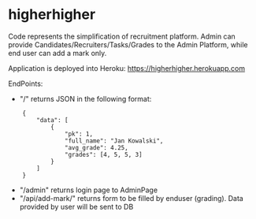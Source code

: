 # higherhigher

Code represents the simplification of recruitment platform.
Admin can provide Candidates/Recruiters/Tasks/Grades to the Admin Platform, while end user can add a mark only.

Application is deployed into Heroku: https://higherhigher.herokuapp.com

EndPoints:
- "/" returns JSON in the following format:
``` 
    {
        "data": [
            {
                "pk": 1,
                "full_name": "Jan Kowalski",
                "avg_grade": 4.25,
                "grades": [4, 5, 5, 3]
            }
        ]
    }
```
- "/admin" returns login page to AdminPage
- "/api/add-mark/" returns form to be filled by enduser (grading). Data provided by user will be sent to DB

